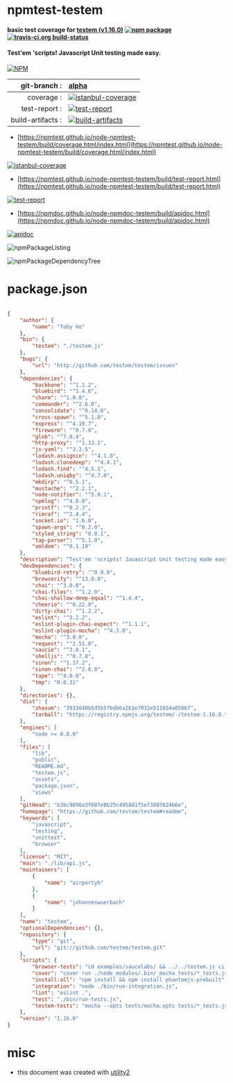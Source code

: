 # npmtest-testem

#### basic test coverage for  [testem (v1.16.0)](https://github.com/testem/testem#readme)  [![npm package](https://img.shields.io/npm/v/npmtest-testem.svg?style=flat-square)](https://www.npmjs.org/package/npmtest-testem) [![travis-ci.org build-status](https://api.travis-ci.org/npmtest/node-npmtest-testem.svg)](https://travis-ci.org/npmtest/node-npmtest-testem)

#### Test'em 'scripts! Javascript Unit testing made easy.

[![NPM](https://nodei.co/npm/testem.png?downloads=true&downloadRank=true&stars=true)](https://www.npmjs.com/package/testem)

| git-branch : | [alpha](https://github.com/npmtest/node-npmtest-testem/tree/alpha)|
|--:|:--|
| coverage : | [![istanbul-coverage](https://npmtest.github.io/node-npmtest-testem/build/coverage.badge.svg)](https://npmtest.github.io/node-npmtest-testem/build/coverage.html/index.html)|
| test-report : | [![test-report](https://npmtest.github.io/node-npmtest-testem/build/test-report.badge.svg)](https://npmtest.github.io/node-npmtest-testem/build/test-report.html)|
| build-artifacts : | [![build-artifacts](https://npmtest.github.io/node-npmtest-testem/glyphicons_144_folder_open.png)](https://github.com/npmtest/node-npmtest-testem/tree/gh-pages/build)|

- [https://npmtest.github.io/node-npmtest-testem/build/coverage.html/index.html](https://npmtest.github.io/node-npmtest-testem/build/coverage.html/index.html)

[![istanbul-coverage](https://npmtest.github.io/node-npmtest-testem/build/screenCapture.buildCi.browser.%252Ftmp%252Fbuild%252Fcoverage.lib.html.png)](https://npmtest.github.io/node-npmtest-testem/build/coverage.html/index.html)

- [https://npmtest.github.io/node-npmtest-testem/build/test-report.html](https://npmtest.github.io/node-npmtest-testem/build/test-report.html)

[![test-report](https://npmtest.github.io/node-npmtest-testem/build/screenCapture.buildCi.browser.%252Ftmp%252Fbuild%252Ftest-report.html.png)](https://npmtest.github.io/node-npmtest-testem/build/test-report.html)

- [https://npmdoc.github.io/node-npmdoc-testem/build/apidoc.html](https://npmdoc.github.io/node-npmdoc-testem/build/apidoc.html)

[![apidoc](https://npmdoc.github.io/node-npmdoc-testem/build/screenCapture.buildCi.browser.%252Ftmp%252Fbuild%252Fapidoc.html.png)](https://npmdoc.github.io/node-npmdoc-testem/build/apidoc.html)

![npmPackageListing](https://npmtest.github.io/node-npmtest-testem/build/screenCapture.npmPackageListing.svg)

![npmPackageDependencyTree](https://npmtest.github.io/node-npmtest-testem/build/screenCapture.npmPackageDependencyTree.svg)



# package.json

```json

{
    "author": {
        "name": "Toby Ho"
    },
    "bin": {
        "testem": "./testem.js"
    },
    "bugs": {
        "url": "http://github.com/testem/testem/issues"
    },
    "dependencies": {
        "backbone": "^1.1.2",
        "bluebird": "^3.4.6",
        "charm": "^1.0.0",
        "commander": "^2.6.0",
        "consolidate": "^0.14.0",
        "cross-spawn": "^5.1.0",
        "express": "^4.10.7",
        "fireworm": "^0.7.0",
        "glob": "^7.0.4",
        "http-proxy": "^1.13.1",
        "js-yaml": "^3.2.5",
        "lodash.assignin": "^4.1.0",
        "lodash.clonedeep": "^4.4.1",
        "lodash.find": "^4.5.1",
        "lodash.uniqby": "^4.7.0",
        "mkdirp": "^0.5.1",
        "mustache": "^2.2.1",
        "node-notifier": "^5.0.1",
        "npmlog": "^4.0.0",
        "printf": "^0.2.3",
        "rimraf": "^2.4.4",
        "socket.io": "1.6.0",
        "spawn-args": "^0.2.0",
        "styled_string": "0.0.1",
        "tap-parser": "^5.1.0",
        "xmldom": "^0.1.19"
    },
    "description": "Test'em 'scripts! Javascript Unit testing made easy.",
    "devDependencies": {
        "bluebird-retry": "^0.9.0",
        "browserify": "^13.0.0",
        "chai": "^3.0.0",
        "chai-files": "^1.2.0",
        "chai-shallow-deep-equal": "^1.4.4",
        "cheerio": "^0.22.0",
        "dirty-chai": "^1.2.2",
        "eslint": "^3.2.2",
        "eslint-plugin-chai-expect": "^1.1.1",
        "eslint-plugin-mocha": "^4.3.0",
        "mocha": "^3.0.0",
        "request": "^2.51.0",
        "saucie": "^3.0.1",
        "shelljs": "^0.7.0",
        "sinon": "^1.17.2",
        "sinon-chai": "^2.8.0",
        "tape": "^4.0.0",
        "tmp": "0.0.31"
    },
    "directories": {},
    "dist": {
        "shasum": "3933040b5d5b5fbdb6a2b1e7032e511b54a05867",
        "tarball": "https://registry.npmjs.org/testem/-/testem-1.16.0.tgz"
    },
    "engines": [
        "node >= 0.8.0"
    ],
    "files": [
        "lib",
        "public",
        "README.md",
        "testem.js",
        "assets",
        "package.json",
        "views"
    ],
    "gitHead": "b3bc9896a3f68fe8b25c495881f5ef3807624b6e",
    "homepage": "https://github.com/testem/testem#readme",
    "keywords": [
        "javascript",
        "testing",
        "unittest",
        "browser"
    ],
    "license": "MIT",
    "main": "./lib/api.js",
    "maintainers": [
        {
            "name": "airportyh"
        },
        {
            "name": "johanneswuerbach"
        }
    ],
    "name": "testem",
    "optionalDependencies": {},
    "repository": {
        "type": "git",
        "url": "git://github.com/testem/testem.git"
    },
    "scripts": {
        "browser-tests": "cd examples/saucelabs/ && ../../testem.js ci -d",
        "cover": "cover run ./node_modules/.bin/_mocha tests/*_tests.js tests/**/*_tests.js; cover report html; open cover_html/index.html",
        "install:all": "npm install && npm install phantomjs-prebuilt",
        "integration": "node ./bin/run-integration.js",
        "lint": "eslint .",
        "test": "./bin/run-tests.js",
        "testem-tests": "mocha --opts tests/mocha.opts tests/*_tests.js tests/**/*_tests.js"
    },
    "version": "1.16.0"
}
```



# misc
- this document was created with [utility2](https://github.com/kaizhu256/node-utility2)
